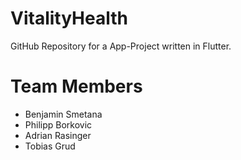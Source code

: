 # VitalityHealth
GitHub Repository for a App-Project written in Flutter.

# Team Members
- Benjamin Smetana
- Philipp Borkovic
- Adrian Rasinger
- Tobias Grud
